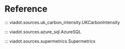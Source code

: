 # Reference

::: viadot.sources.uk_carbon_intensity.UKCarbonIntensity

::: viadot.sources.azure_sql.AzureSQL

::: viadot.sources.supermetrics.Supermetrics